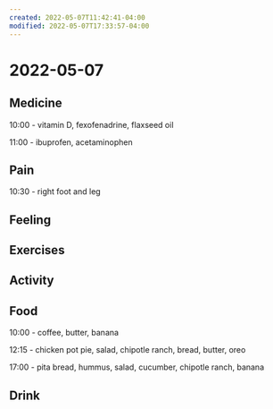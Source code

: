 ```yaml
---
created: 2022-05-07T11:42:41-04:00
modified: 2022-05-07T17:33:57-04:00
---
```


# 2022-05-07

## Medicine

10:00 - vitamin D, fexofenadrine, flaxseed oil

11:00 - ibuprofen, acetaminophen


## Pain

10:30 - right foot and leg

## Feeling


## Exercises


## Activity


## Food

10:00 - coffee, butter, banana

12:15 - chicken pot pie, salad, chipotle ranch, bread, butter, oreo

17:00 - pita bread, hummus, salad, cucumber, chipotle ranch, banana

## Drink
